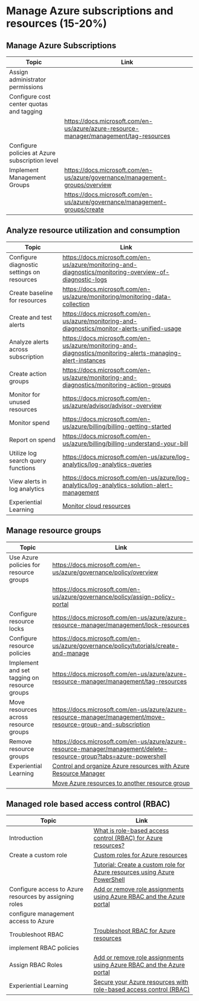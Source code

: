 # Manage Azure subscriptions and resources (15-20%)

## Manage Azure Subscriptions

| Topic | Link |
| - | - |
|Assign administrator permissions|
|Configure cost center quotas and tagging|
| | <https://docs.microsoft.com/en-us/azure/azure-resource-manager/management/tag-resources>
|Configure policies at Azure subscription level|
|Implement Management Groups|<https://docs.microsoft.com/en-us/azure/governance/management-groups/overview>|
| |<https://docs.microsoft.com/en-us/azure/governance/management-groups/create>

## Analyze resource utilization and consumption

| Topic | Link |
| - | - |
|Configure diagnostic settings on resources | <https://docs.microsoft.com/en-us/azure/monitoring-and-diagnostics/monitoring-overview-of-diagnostic-logs>
|Create baseline for resources |<https://docs.microsoft.com/en-us/azure/monitoring/monitoring-data-collection>
|Create and test alerts |<https://docs.microsoft.com/en-us/azure/monitoring-and-diagnostics/monitor-alerts-unified-usage>
|Analyze alerts across subscription|<https://docs.microsoft.com/en-us/azure/monitoring-and-diagnostics/monitoring-alerts-managing-alert-instances>
|Create action groups|<https://docs.microsoft.com/en-us/azure/monitoring-and-diagnostics/monitoring-action-groups>
Monitor for unused resources | <https://docs.microsoft.com/en-us/azure/advisor/advisor-overview>
Monitor spend | <https://docs.microsoft.com/en-us/azure/billing/billing-getting-started>
|Report on spend | <https://docs.microsoft.com/en-us/azure/billing/billing-understand-your-bill>
|Utilize log search query functions | <https://docs.microsoft.com/en-us/azure/log-analytics/log-analytics-queries>
|View alerts in log analytics | <https://docs.microsoft.com/en-us/azure/log-analytics/log-analytics-solution-alert-management>
|Experiential Learning |[Monitor cloud resources](https://docs.microsoft.com/en-us/learn/modules/cmu-monitor-cloud-resources/)

## Manage resource groups

| Topic | Link |
| - | - |
|Use Azure policies for resource groups|<https://docs.microsoft.com/en-us/azure/governance/policy/overview>
| |<https://docs.microsoft.com/en-us/azure/governance/policy/assign-policy-portal>
|Configure resource locks|<https://docs.microsoft.com/en-us/azure/azure-resource-manager/management/lock-resources>
|Configure resource policies|<https://docs.microsoft.com/en-us/azure/governance/policy/tutorials/create-and-manage>
|Implement and set tagging on resource groups|<https://docs.microsoft.com/en-us/azure/azure-resource-manager/management/tag-resources>
|Move resources across resource groups|<https://docs.microsoft.com/en-us/azure/azure-resource-manager/management/move-resource-group-and-subscription>
|Remove resource groups|<https://docs.microsoft.com/en-us/azure/azure-resource-manager/management/delete-resource-group?tabs=azure-powershell>
|Experiential Learning|[Control and organize Azure resources with Azure Resource Manager](https://docs.microsoft.com/en-us/learn/modules/control-and-organize-with-azure-resource-manager/)
| |[Move Azure resources to another resource group](https://docs.microsoft.com/en-us/learn/modules/move-azure-resources-another-resource-group/)

## Managed role based access control (RBAC)

| Topic | Link |
| - | - |
|Introduction|[What is role-based access control (RBAC) for Azure resources?](https://docs.microsoft.com/en-us/azure/role-based-access-control/overview)
|Create a custom role|[Custom roles for Azure resources](https://docs.microsoft.com/en-us/azure/role-based-access-control/custom-roles)
| |[Tutorial: Create a custom role for Azure resources using Azure PowerShell](https://docs.microsoft.com/en-us/azure/role-based-access-control/tutorial-custom-role-powershell)
|Configure access to Azure resources by assigning roles|[Add or remove role assignments using Azure RBAC and the Azure portal](https://docs.microsoft.com/en-us/azure/role-based-access-control/role-assignments-portal)
|configure management access to Azure|
|Troubleshoot RBAC|[Troubleshoot RBAC for Azure resources](https://docs.microsoft.com/en-us/azure/role-based-access-control/troubleshooting)
|implement RBAC policies|
|Assign RBAC Roles|[Add or remove role assignments using Azure RBAC and the Azure portal](https://docs.microsoft.com/en-us/azure/role-based-access-control/role-assignments-portal)
|Experiential Learning|[Secure your Azure resources with role-based access control (RBAC)](https://docs.microsoft.com/en-us/learn/modules/secure-azure-resources-with-rbac/)
